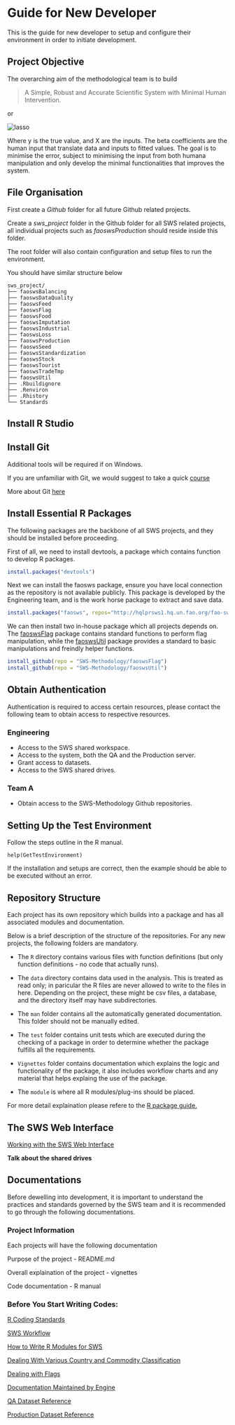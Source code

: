 # Guide for New Developer

This is the guide for new developer to setup and configure their
environment in order to initiate development.

## Project Objective

The overarching aim of the methodological team is to build

> A Simple, Robust and Accurate Scientific System with Minimal Human
  Intervention.


or

![lasso](https://cloud.githubusercontent.com/assets/1054320/14507619/bdc021e0-01c3-11e6-9ee5-483d8a0b70b1.png)


Where y is the true value, and X are the inputs. The beta coefficients
are the human input that translate data and inputs to fitted
values. The goal is to minimise the error, subject to minimising the
input from both humana manipulation and only develop the minimal
functionalities that improves the system.



## File Organisation
First create a *Github* folder for all future Github related projects.

Create a *sws_project* folder in the Github folder for all SWS related
projects, all individual projects such as *faoswsProduction* should
reside inside this folder.

The root folder will also contain configuration and setup files to run
the environment.

You should have similar structure below
```
sws_project/
├── faoswsBalancing
├── faoswsDataQuality
├── faoswsFeed
├── faoswsFlag
├── faoswsFood
├── faoswsImputation
├── faoswsIndustrial
├── faoswsLoss
├── faoswsProduction
├── faoswsSeed
├── faoswsStandardization
├── faoswsStock
├── faoswsTourist
├── faoswsTradeTmp
├── faoswsUtil
├── .Rbuildignore
├── .Renviron
├── .Rhistory
└── Standards
```

## Install R Studio

## Install Git
Additional tools will be required if on Windows.

If you are unfamiliar with Git, we would suggest to take a quick
[course](https://try.github.io/levels/1/challenges/1)

More about Git [here](https://git-scm.com/book/en/v2/Getting-Started-About-Version-Control)

## Install Essential R Packages

The following packages are the backbone of all SWS projects, and they
should be installed before proceeding.

First of all, we need to install devtools, a package which contains
function to develop R packages.

```r
install.packages("devtools")
```

Next we can install the faosws package, ensure you have local
connection as the repository is not available publicly. This package
is developed by the Engineering team, and is the work horse package to
extract and save data.

```r
install.packages("faosws", repos="http://hqlprsws1.hq.un.fao.org/fao-sws-cran/")
```

We can then install two in-house package which all projects depends
on. The [faoswsFlag](https://github.com/SWS-Methodology/faoswsFlag)
package contains standard functions to perform flag manipulation,
while the [faoswsUtil](https://github.com/SWS-Methodology/faoswsUtil)
package provides a standard to basic manipulations and freindly helper
functions.


```r
install_github(repo = "SWS-Methodology/faoswsFlag")
install_github(repo = "SWS-Methodology/faoswsUtil")
```

## Obtain Authentication

Authentication is required to access certain resources, please contact
the following team to obtain access to respective resources.

### Engineering
* Access to the SWS shared workspace.
* Access to the system, both the QA and the Production server.
* Grant access to datasets.
* Access to the SWS shared drives.

### Team A
* Obtain access to the SWS-Methodology Github repositories.


## Setting Up the Test Environment

Follow the steps outline in the R manual.

```
help(GetTestEnvironment)
```

If the installation and setups are correct, then the example should be
able to be executed without an error.


## Repository Structure

Each project has its own repository which builds into a package and
has all associated modules and documentation.

Below is a brief description of the structure of the repositories. For
any new projects, the following folders are mandatory.


* The `R` directory contains various files with function definitions
  (but only function definitions - no code that actually runs).

* The `data` directory contains data used in the analysis. This is
  treated as read only; in paricular the R files are never allowed to
  write to the files in here. Depending on the project, these might be
  csv files, a database, and the directory itself may have
  subdirectories.

* The `man` folder contains all the automatically generated
  documentation. This folder should not be manually edited.

* The `test` folder contains unit tests which are executed during the
  checking of a package in order to determine whether the package
  fulfills all the requirements.

* `Vignettes` folder contains documentation which explains the logic
  and functionality of the package, it also includes workflow charts
  and any material that helps explaing the use of the package.

* The `module` is where all R modules/plug-ins should be placed.

For more detail explaination please refere to the [R package guide.](http://r-pkgs.had.co.nz/package.html)


## The SWS Web Interface
[Working with the SWS Web Interface](https://)

**Talk about the shared drives**

## Documentations

Before dewelling into development, it is important to understand the
practices and standards governed by the SWS team and it is recommended
to go through the following documentations.

### Project Information

Each projects will have the following documentation

Purpose of the project - README.md

Overall explaination of the project - vignettes

Code documentation - R manual


### Before You Start Writing Codes:

[R Coding Standards](https://google.github.io/styleguide/Rguide.xml)

[SWS Workflow](https://github.com/SWS-Methodology/Standards/blob/master/workflow.md)

[How to Write R Modules for SWS](https://github.com/SWS-Methodology/Standards/blob/master/writing_r_modules.md)

[Dealing With Various Country and Commodity Classification](https://)

[Dealing with Flags](https://)

[Documentation Maintained by Engine](https://workspace.fao.org/tc/sws/userspace)

[QA Dataset Reference](http://hqlqasws1.hq.un.fao.org:8080/dataset_configuration.html)

[Production Dataset Reference](http://hqlprswsas1.hq.un.fao.org:8080/dataset_configuration.html)